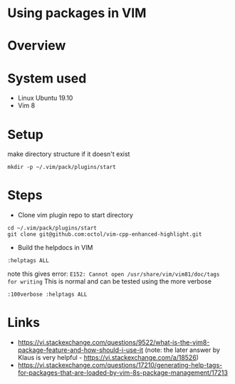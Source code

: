 # Using packages in VIM

# Overview

# System used

* Linux Ubuntu 19.10
* Vim 8

# Setup

make directory structure if it doesn't exist

```
mkdir -p ~/.vim/pack/plugins/start
```

# Steps

* Clone vim plugin repo to start directory

```
cd ~/.vim/pack/plugins/start
git clone git@github.com:octol/vim-cpp-enhanced-highlight.git 
```

* Build the helpdocs in VIM

```
:helptags ALL
```

note this gives error: `E152: Cannot open /usr/share/vim/vim81/doc/tags for
writing`
This is normal and can be tested using the more verbose

```
:100verbose :helptags ALL
```

# Links

* https://vi.stackexchange.com/questions/9522/what-is-the-vim8-package-feature-and-how-should-i-use-it
  (note: the later answer by Klaus is very helpful - https://vi.stackexchange.com/a/18526)
* https://vi.stackexchange.com/questions/17210/generating-help-tags-for-packages-that-are-loaded-by-vim-8s-package-management/17213
